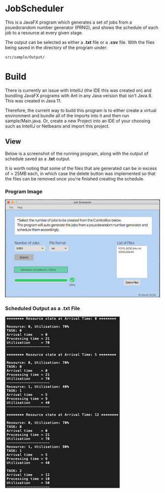 # JobScheduler

This is a JavaFX program which generates a set of jobs from a psuedorandom number generator (PRNG), and shows the schedule of
each job to a resource at every given stage.

The output can be selected as either a __.txt__ file or a __.csv__ file. With the files being saved in the directory of the program under:

```
src/sample/Output/
```

# Build

There is currently an issue with IntelliJ (the IDE this was created on) and bundling JavaFX programs with Ant in any Java
version that isn't Java 8. This was created in Java 11.

Therefore, the current way to build this program is to either create a virtual environment and bundle all of the imports
into it and then run sample/Main.java. Or, create a new Project into an IDE of your choosing such as IntelliJ or Netbeans and
import this project.


## View

Below is a screenshot of the running program, along with the output of schedule saved as a __.txt__ output.

It is worth noting that some of the files that are generated can be in excess of > 25MB each, in which case the delete
button was implemented so that the files can be removed once you're finished creating the schedule.

### Program Image
![alt text][programImage] 

### Scheduled Output as a .txt File
![alt text][txtImage]



[txtImage]: Documentation/txtImage.png ".txt format"

[programImage]: Documentation/programImage.png "Output after scheduling 5000 jobs"
